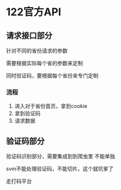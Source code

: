 # 122官方API

## 请求接口部分

针对不同的省份请求的参数

需要根据实际每个省的参数来定制

同时验证码，要根据每个省份来专门定制

### 流程

1. 进入对于省份首页，拿到cookie
2. 拿到验证码
3. 请求数据

## 验证码部分

验证码识别部分，需要集成到到爬虫里
不能单独

svm不能处理验证码，不能切片，这个就坑爹了

走打码平台